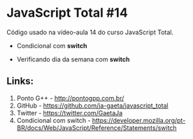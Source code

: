 # JavaScript Total #14

Código usado na vídeo-aula 14 do curso JavaScript Total.

- Condicional com **switch**

* Verificando dia da semana com **switch**

## Links:

1. Ponto G++ - http://pontogpp.com.br/
2. GitHub - https://github.com/ja-gaeta/javascript_total
3. Twitter - https://twitter.com/GaetaJa
4. Condicional com switch - https://developer.mozilla.org/pt-BR/docs/Web/JavaScript/Reference/Statements/switch
